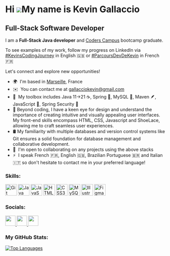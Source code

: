 Hi ![](https://user-images.githubusercontent.com/18350557/176309783-0785949b-9127-417c-8b55-ab5a4333674e.gif)My name is Kevin Gallaccio
=======================================================================================================================================

Full-Stack Software Developer
-------------------------

I am a **Full-Stack Java developer** and [Coders Campus](https://www.coderscampus.com/) bootcamp graduate.
  
To see examples of my work, follow my progress on LinkedIn via [#KevinsCodingJourney](https://www.linkedin.com/search/results/all/?keywords=%23kevinscodingjourney&origin=TYPEAHEAD_HISTORY&searchId=6c0aa31f-16f9-4736-882e-97e446efdc4e&sid=yhF&spellCorrectionEnabled=true) in English 🇬🇧 or [#ParcoursDevDeKevin](https://www.linkedin.com/search/results/all/?keywords=%23parcoursdevdekevin&origin=TYPEAHEAD_HISTORY&searchId=6c0aa31f-16f9-4736-882e-97e446efdc4e&sid=yhF&spellCorrectionEnabled=true) in French 🇫🇷  
  
Let's connect and explore new opportunities!

*   🌍  I'm based in [Marseille](https://maps.app.goo.gl/ht9cDAL1NKU9dxxt8), France
*   ✉️  You can contact me at [gallacciokevin@gmail.com](mailto:gallacciokevin@gmail.com)
*   🧠  My toolbox includes Java 11->21 ☕️, Spring 🌱, MySQL 🐬, Maven 🪶, JavaScript 📄, Spring Security 🔐
*   🎨 Beyond coding, I have a keen eye for design and understand the importance of creating intuitive and visually appealing user interfaces. My front-end skills encompass HTML, CSS, Javascript and ShoeLace, allowing me to craft seamless user experiences.
*   🛢️ My familiarity with multiple databases and version control systems like Git ensures a solid foundation for database management and collaborative development.
*   🤝  I'm open to collaborating on any projects using the above stacks
*   ⚡  I speak French 🇫🇷, English 🇬🇧, Brazilian Portuguese 🇧🇷 and Italian 🇮🇹 so don't hesitate to contact me in your preferred language!

### Skills:

<p align="left">
<a href="https://git-scm.com/" target="_blank" rel="noreferrer"><img src="https://raw.githubusercontent.com/danielcranney/readme-generator/main/public/icons/skills/git-colored.svg" width="36" height="36" alt="Git" /></a>  <a href="https://www.oracle.com/java/" target="_blank" rel="noreferrer"><img src="https://raw.githubusercontent.com/danielcranney/readme-generator/main/public/icons/skills/java-colored.svg" width="36" height="36" alt="Java" /></a>  <a href="https://developer.mozilla.org/en-US/docs/Web/JavaScript" target="_blank" rel="noreferrer"><img src="https://raw.githubusercontent.com/danielcranney/readme-generator/main/public/icons/skills/javascript-colored.svg" width="36" height="36" alt="JavaScript" /></a>  <a href="https://developer.mozilla.org/en-US/docs/Glossary/HTML5" target="_blank" rel="noreferrer"><img src="https://raw.githubusercontent.com/danielcranney/readme-generator/main/public/icons/skills/html5-colored.svg" width="36" height="36" alt="HTML5" /></a>  <a href="https://www.w3.org/TR/CSS/#css" target="_blank" rel="noreferrer"><img src="https://raw.githubusercontent.com/danielcranney/readme-generator/main/public/icons/skills/css3-colored.svg" width="36" height="36" alt="CSS3" /></a> <a href="https://www.mysql.com/" target="_blank" rel="noreferrer"><img src="https://raw.githubusercontent.com/danielcranney/readme-generator/main/public/icons/skills/mysql-colored.svg" width="36" height="36" alt="MySQL" /></a> <a href="https://www.adobe.com/uk/products/illustrator.html" target="_blank" rel="noreferrer"><img src="https://raw.githubusercontent.com/danielcranney/readme-generator/main/public/icons/skills/illustrator-colored.svg" width="36" height="36" alt="Illustrator" /></a>  <a href="https://www.figma.com/" target="_blank" rel="noreferrer"><img src="https://raw.githubusercontent.com/danielcranney/readme-generator/main/public/icons/skills/figma-colored.svg" width="36" height="36" alt="Figma" /></a>
</p>

### Socials:
  
<p align="left">  <a href="https://www.github.com/KevinGallaccio" target="_blank" rel="noreferrer"> <picture> <source media="(prefers-color-scheme: dark)" srcset="https://raw.githubusercontent.com/danielcranney/readme-generator/main/public/icons/socials/github-dark.svg" /> <source media="(prefers-color-scheme: light)" srcset="https://raw.githubusercontent.com/danielcranney/readme-generator/main/public/icons/socials/github.svg" /> <img src="https://raw.githubusercontent.com/danielcranney/readme-generator/main/public/icons/socials/github.svg" width="32" height="32" /> </picture> </a> <a href="https://www.linkedin.com/in/kgallaccio" target="_blank" rel="noreferrer"> <picture> <source media="(prefers-color-scheme: dark)" srcset="https://raw.githubusercontent.com/danielcranney/readme-generator/main/public/icons/socials/linkedin-dark.svg" /> <source media="(prefers-color-scheme: light)" srcset="https://raw.githubusercontent.com/danielcranney/readme-generator/main/public/icons/socials/linkedin.svg" /> <img src="https://raw.githubusercontent.com/danielcranney/readme-generator/main/public/icons/socials/linkedin.svg" width="32" height="32" /> </picture> </a> <a href="https://www.codepen.io/Kevin-Gallaccio" target="_blank" rel="noreferrer"> <picture> <source media="(prefers-color-scheme: dark)" srcset="https://raw.githubusercontent.com/danielcranney/readme-generator/main/public/icons/socials/codepen-dark.svg" /> <source media="(prefers-color-scheme: light)" srcset="https://raw.githubusercontent.com/danielcranney/readme-generator/main/public/icons/socials/codepen.svg" /> <img src="https://raw.githubusercontent.com/danielcranney/readme-generator/main/public/icons/socials/codepen.svg" width="32" height="32" /> </picture> </a> 

</p>

### My GitHub Stats:   

<!-- <a href="http://www.github.com/KevinGallaccio"><img src="https://github-readme-stats.vercel.app/api?username=KevinGallaccio&show_icons=true&hide=&count_private=true&title_color=0891b2&text_color=ffffff&icon_color=0891b2&bg_color=1c1917&hide_border=true&show_icons=true" alt="KevinGallaccio's GitHub stats" /></a>

<a href="http://www.github.com/KevinGallaccio"><img src="https://github-readme-streak-stats.herokuapp.com/?user=KevinGallaccio&stroke=ffffff&background=1c1917&ring=0891b2&fire=0891b2&currStreakNum=ffffff&currStreakLabel=0891b2&sideNums=ffffff&sideLabels=ffffff&dates=ffffff&hide_border=true" /></a> -->

<a href="https://github.com/KevinGallaccio" align="left"><img src="https://github-readme-stats.vercel.app/api/top-langs/?username=KevinGallaccio&langs_count=10&title_color=0891b2&text_color=ffffff&icon_color=0891b2&bg_color=1c1917&hide_border=true&locale=en&custom_title=Top%20%Languages" alt="Top Languages" /></a>
